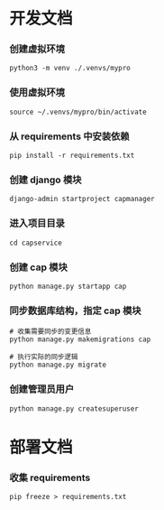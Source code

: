 
# 开发文档

### 创建虚拟环境
```
python3 -m venv ./.venvs/mypro
```

### 使用虚拟环境
```
source ~/.venvs/mypro/bin/activate
```

### 从 requirements 中安装依赖
```
pip install -r requirements.txt
```


### 创建 django 模块
```
django-admin startproject capmanager
```

### 进入项目目录
```
cd capservice
```

### 创建 cap 模块
```
python manage.py startapp cap
```

### 同步数据库结构，指定 cap 模块
```
# 收集需要同步的变更信息
python manage.py makemigrations cap

# 执行实际的同步逻辑
python manage.py migrate
```

### 创建管理员用户
```
python manage.py createsuperuser
```
# 部署文档

### 收集 requirements
```
pip freeze > requirements.txt
```
